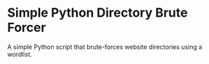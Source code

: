 # Simple Python Directory Brute Forcer

A simple Python script that brute-forces website directories using a wordlist.

